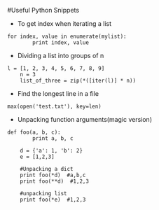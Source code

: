 #Useful Python Snippets

* To get index when iterating a list
<pre><code>for index, value in enumerate(mylist):
        print index, value
</code></pre>

* Dividing a list into groups of n
<pre><code>l = [1, 2, 3, 4, 5, 6, 7, 8, 9]
    n = 3
    list_of_three = zip(*([iter(l)] * n))
</code></pre>

* Find the longest line in a file
<pre><code>max(open('test.txt'), key=len)</code></pre>

* Unpacking function arguments(magic version)
<pre><code>def foo(a, b, c):
        print a, b, c

    d = {'a': 1, 'b': 2}
    e = [1,2,3]

    #Unpacking a dict
    print foo(*d)  #a,b,c
    print foo(**d)  #1,2,3

    #unpacking list
    print foo(*e)  #1,2,3
</code></pre>
